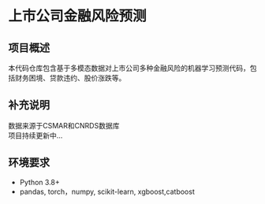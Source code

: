 # 上市公司金融风险预测

## 项目概述
本代码仓库包含基于多模态数据对上市公司多种金融风险的机器学习预测代码，包括财务困境、贷款违约、股价涨跌等。

## 补充说明
数据来源于CSMAR和CNRDS数据库  
项目持续更新中...

## 环境要求
- Python 3.8+
- pandas, torch，numpy, scikit-learn, xgboost,catboost
